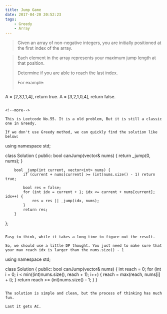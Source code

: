 ```yaml
---
title: Jump Game
date: 2017-04-20 20:52:23
tags:
    - Greedy
    - Array
---
```


> Given an array of non-negative integers, you are initially positioned at the first index of the array.

> Each element in the array represents your maximum jump length at that position.
>
> Determine if you are able to reach the last index.
>
> For example:
>```
A = [2,3,1,1,4], return true.
A = [3,2,1,0,4], return false.
```

<!--more-->

This is Leetcode No.55. It is a old problem, But it is still a classic one in Greedy.

If we don't use Greedy method, we can quickly find the solution like below:

```
using namespace std;

class Solution {
    public:
        bool canJump(vector<int>& nums) {
            return _jump(0, nums);
        }

        bool _jump(int current, vector<int> nums) {
            if (current + nums[current] >= (int)nums.size() - 1) return true;

            bool res = false;
            for (int idx = current + 1; idx <= current + nums[current]; idx++) {
                res = res || _jump(idx, nums);
            }
            return res;
        }
};
```

Easy to think, while it takes a long time to figure out the result.

So, we should use a little DP thought. You just need to make sure that your max reach idx is larger than the nums.size() - 1

```
using namespace std;

class Solution {
    public:
        bool canJump(vector<int>& nums) {
            int reach = 0;
            for (int i = 0; i < min((int)nums.size(), reach + 1); i++) {
                reach = max(reach, nums[i] + i);
            }
            return reach >= (int)nums.size() - 1;
        }
}
```

The solution is simple and clean, but the process of thinking has much fun.

Last it gets AC.


